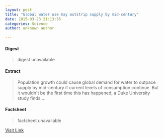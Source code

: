 ```yaml
---
layout: post
title: "Global water use may outstrip supply by mid-century"
date: 2015-03-23 21:13:55
categories: Science
author: unknown author

---
```



#### Digest
>digest unavailable

#### Extract
>Population growth could cause global demand for water to outpace supply by mid-century if current levels of consumption continue. But it wouldn't be the first time this has happened, a Duke University study finds....

#### Factsheet
>factsheet unavailable

[Visit Link](http://phys.org/news346349628.html)


